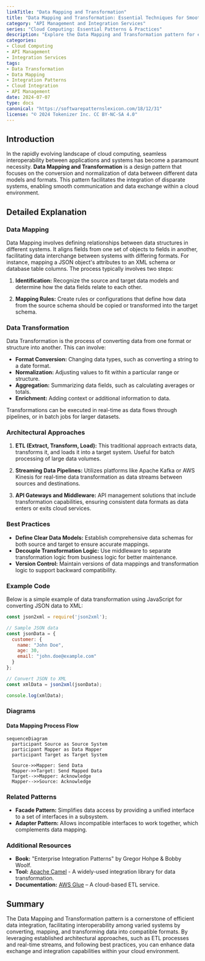 ```yaml
---
linkTitle: "Data Mapping and Transformation"
title: "Data Mapping and Transformation: Essential Techniques for Smooth Integration"
category: "API Management and Integration Services"
series: "Cloud Computing: Essential Patterns & Practices"
description: "Explore the Data Mapping and Transformation pattern for efficient data integration, streamlining data exchange across heterogeneous systems, and ensuring seamless connectivity in cloud environments."
categories:
- Cloud Computing
- API Management
- Integration Services
tags:
- Data Transformation
- Data Mapping
- Integration Patterns
- Cloud Integration
- API Management
date: 2024-07-07
type: docs
canonical: "https://softwarepatternslexicon.com/18/12/31"
license: "© 2024 Tokenizer Inc. CC BY-NC-SA 4.0"
---
```


## Introduction

In the rapidly evolving landscape of cloud computing, seamless interoperability between applications and systems has become a paramount necessity. **Data Mapping and Transformation** is a design pattern that focuses on the conversion and normalization of data between different data models and formats. This pattern facilitates the integration of disparate systems, enabling smooth communication and data exchange within a cloud environment.

## Detailed Explanation

### Data Mapping

Data Mapping involves defining relationships between data structures in different systems. It aligns fields from one set of objects to fields in another, facilitating data interchange between systems with differing formats. For instance, mapping a JSON object's attributes to an XML schema or database table columns. The process typically involves two steps:

1. **Identification:** Recognize the source and target data models and determine how the data fields relate to each other.

2. **Mapping Rules:** Create rules or configurations that define how data from the source schema should be copied or transformed into the target schema.

### Data Transformation

Data Transformation is the process of converting data from one format or structure into another. This can involve:

- **Format Conversion:** Changing data types, such as converting a string to a date format.
- **Normalization:** Adjusting values to fit within a particular range or structure.
- **Aggregation:** Summarizing data fields, such as calculating averages or totals.
- **Enrichment:** Adding context or additional information to data.

Transformations can be executed in real-time as data flows through pipelines, or in batch jobs for larger datasets.

### Architectural Approaches

1. **ETL (Extract, Transform, Load):** This traditional approach extracts data, transforms it, and loads it into a target system. Useful for batch processing of large data volumes.

2. **Streaming Data Pipelines:** Utilizes platforms like Apache Kafka or AWS Kinesis for real-time data transformation as data streams between sources and destinations.

3. **API Gateways and Middleware:** API management solutions that include transformation capabilities, ensuring consistent data formats as data enters or exits cloud services.

### Best Practices

- **Define Clear Data Models:** Establish comprehensive data schemas for both source and target to ensure accurate mappings.
- **Decouple Transformation Logic:** Use middleware to separate transformation logic from business logic for better maintenance.
- **Version Control:** Maintain versions of data mappings and transformation logic to support backward compatibility.

### Example Code

Below is a simple example of data transformation using JavaScript for converting JSON data to XML:

```javascript
const json2xml = require('json2xml');

// Sample JSON data
const jsonData = {
  customer: {
    name: "John Doe",
    age: 30,
    email: "john.doe@example.com"
  }
};

// Convert JSON to XML
const xmlData = json2xml(jsonData);

console.log(xmlData);
```

### Diagrams

#### Data Mapping Process Flow

```mermaid
sequenceDiagram
  participant Source as Source System
  participant Mapper as Data Mapper
  participant Target as Target System

  Source->>Mapper: Send Data
  Mapper->>Target: Send Mapped Data
  Target-->>Mapper: Acknowledge
  Mapper-->>Source: Acknowledge
```

### Related Patterns

- **Facade Pattern:** Simplifies data access by providing a unified interface to a set of interfaces in a subsystem.
- **Adapter Pattern:** Allows incompatible interfaces to work together, which complements data mapping.

### Additional Resources

- **Book:** "Enterprise Integration Patterns" by Gregor Hohpe & Bobby Woolf.
- **Tool:** [Apache Camel](https://camel.apache.org/) - A widely-used integration library for data transformation.
- **Documentation:** [AWS Glue](https://docs.aws.amazon.com/glue/latest/dg/what-is-glue.html) – A cloud-based ETL service.

## Summary

The Data Mapping and Transformation pattern is a cornerstone of efficient data integration, facilitating interoperability among varied systems by converting, mapping, and transforming data into compatible formats. By leveraging established architectural approaches, such as ETL processes and real-time streams, and following best practices, you can enhance data exchange and integration capabilities within your cloud environment.

